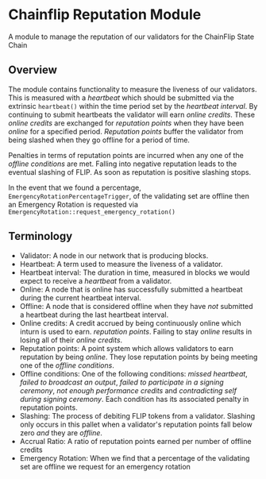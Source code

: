 # Chainflip Reputation Module

A module to manage the reputation of our validators for the ChainFlip State Chain

## Overview

The module contains functionality to measure the liveness of our validators.  This is measured
with a *heartbeat* which should be submitted via the extrinsic `heartbeat()` within the time
period set by the *heartbeat interval*.  By continuing to submit heartbeats the validator will
earn *online credits*.  These *online credits* are exchanged for *reputation points*
when they have been *online* for a specified period.  *Reputation points* buffer the validator
from being slashed when they go offline for a period of time.

Penalties in terms of reputation points are incurred when any one of the *offline conditions* are
met.  Falling into negative reputation leads to the eventual slashing of FLIP.  As soon as reputation
is positive slashing stops.

In the event that we found a percentage, `EmergencyRotationPercentageTrigger`, of the validating set are offline then
an Emergency Rotation is requested via `EmergencyRotation::request_emergency_rotation()`

## Terminology
- Validator: A node in our network that is producing blocks.
- Heartbeat: A term used to measure the liveness of a validator.
- Heartbeat interval: The duration in time, measured in blocks we would expect to receive a
  *heartbeat* from a validator.
- Online: A node that is online has successfully submitted a heartbeat during the current
  heartbeat interval.
- Offline: A node that is considered offline when they have *not* submitted a heartbeat during
  the last heartbeat interval.
- Online credits: A credit accrued by being continuously online which inturn is used to earn.
  *reputation points*.  Failing to stay *online* results in losing all of their *online credits*.
- Reputation points: A point system which allows validators to earn reputation by being *online*.
  They lose reputation points by being meeting one of the *offline conditions*.
- Offline conditions: One of the following conditions: *missed heartbeat*, *failed to broadcast
  an output*, *failed to participate in a signing ceremony*, *not enough performance credits* and
  *contradicting self during signing ceremony*.  Each condition has its associated penalty in
  reputation points.
- Slashing: The process of debiting FLIP tokens from a validator.  Slashing only occurs in this
  pallet when a validator's reputation points fall below zero *and* they are *offline*.
- Accrual Ratio: A ratio of reputation points earned per number of offline credits
- Emergency Rotation: When we find that a percentage of the validating set are offline we request for an
  emergency rotation
